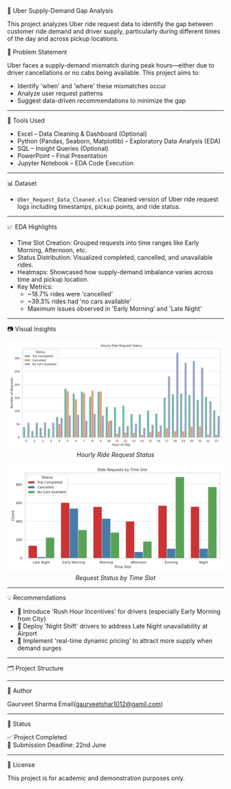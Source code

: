 🚗 Uber Supply-Demand Gap Analysis

This project analyzes Uber ride request data to identify the gap between customer ride demand and driver supply, particularly during different times of the day and across pickup locations.

📌 Problem Statement

Uber faces a supply-demand mismatch during peak hours—either due to driver cancellations or no cabs being available. This project aims to:

- Identify 'when' and 'where' these mismatches occur
- Analyze user request patterns
- Suggest data-driven recommendations to minimize the gap

---

🧰 Tools Used

- Excel – Data Cleaning & Dashboard (Optional)
- Python (Pandas, Seaborn, Matplotlib) – Exploratory Data Analysis (EDA)
- SQL – Insight Queries (Optional)
- PowerPoint – Final Presentation
- Jupyter Notebook – EDA Code Execution

---

📊 Dataset

- `Uber_Request_Data_Cleaned.xlsx`: Cleaned version of Uber ride request logs including timestamps, pickup points, and ride status.

---

📈 EDA Highlights

- Time Slot Creation: Grouped requests into time ranges like Early Morning, Afternoon, etc.
- Status Distribution: Visualized completed, cancelled, and unavailable rides.
- Heatmaps: Showcased how supply-demand imbalance varies across time and pickup location.
- Key Metrics:
  - ~18.7% rides were 'cancelled'
  - ~39.3% rides had 'no cars available'
  - Maximum issues observed in 'Early Morning' and 'Late Night'

---

📷 Visual Insights

<p align="center">
  <img src="plots/hourly_status_plot.png" width="600"/>
  <br>
  <em>Hourly Ride Request Status</em>
</p>

<p align="center">
  <img src="plots/time_slot_status_plot.png" width="600"/>
  <br>
  <em>Request Status by Time Slot</em>
</p>



---

💡 Recommendations

- 📍 Introduce 'Rush Hour Incentives' for drivers (especially Early Morning from City)
- 🌙 Deploy 'Night Shift' drivers to address Late Night unavailability at Airport
- 🔄 Implement 'real-time dynamic pricing' to attract more supply when demand surges

---

🗂️ Project Structure


---

👤 Author

Gaurveet Sharma 
Email(gaurveetshar1012@gamil.com)

---

📌 Status

✅ Project Completed  
📅 Submission Deadline: 22nd June

---

📜 License

This project is for academic and demonstration purposes only.


